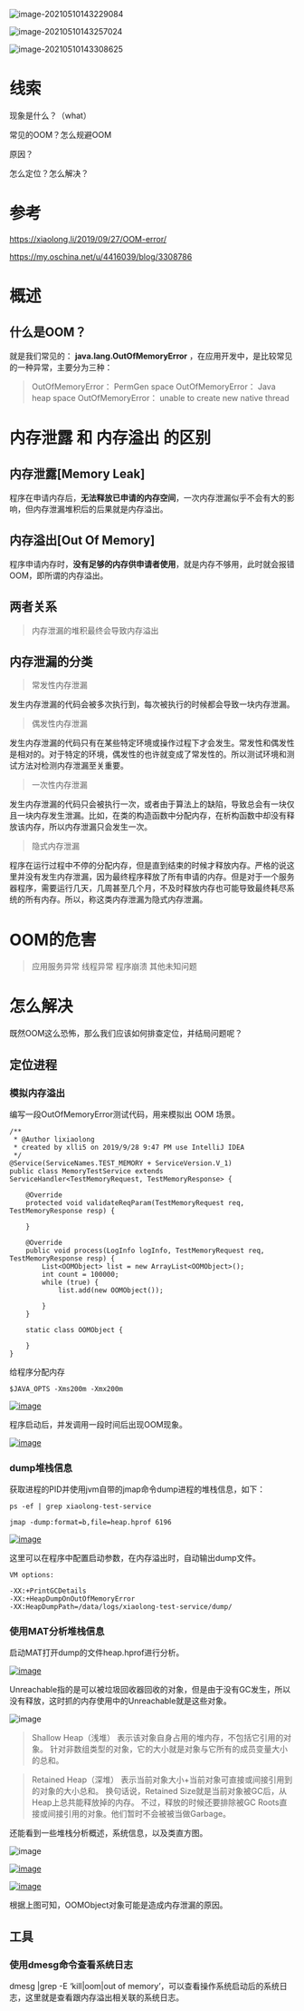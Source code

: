 ![image-20210510143229084](http://wupan.dns.army:5000/wupan/Typora-Picgo-Gitee/raw/branch/master/img/20210510143516.png)





![image-20210510143257024](http://wupan.dns.army:5000/wupan/Typora-Picgo-Gitee/raw/branch/master/img/20210510143257.png)



![image-20210510143308625](http://wupan.dns.army:5000/wupan/Typora-Picgo-Gitee/raw/branch/master/img/20210510143308.png)







# 线索



现象是什么？（what）

常见的OOM？怎么规避OOM

原因？





怎么定位？怎么解决？



# 参考

https://xiaolong.li/2019/09/27/OOM-error/



https://my.oschina.net/u/4416039/blog/3308786



# 概述

## 什么是OOM？

就是我们常见的： **java.lang.OutOfMemoryError** ，在应用开发中，是比较常见的一种异常，主要分为三种：

> OutOfMemoryError： PermGen space
> OutOfMemoryError： Java heap space
> OutOfMemoryError： unable to create new native thread



# 内存泄露 和 内存溢出 的区别

## 内存泄露[Memory Leak]

程序在申请内存后，**无法释放已申请的内存空间**，一次内存泄漏似乎不会有大的影响，但内存泄漏堆积后的后果就是内存溢出。

## 内存溢出[Out Of Memory]

程序申请内存时，**没有足够的内存供申请者使用**，就是内存不够用，此时就会报错OOM，即所谓的内存溢出。

## 两者关系

> 内存泄漏的堆积最终会导致内存溢出

## 内存泄漏的分类

> 常发性内存泄漏

发生内存泄漏的代码会被多次执行到，每次被执行的时候都会导致一块内存泄漏。

> 偶发性内存泄漏

发生内存泄漏的代码只有在某些特定环境或操作过程下才会发生。常发性和偶发性是相对的。对于特定的环境，偶发性的也许就变成了常发性的。所以测试环境和测试方法对检测内存泄漏至关重要。

> 一次性内存泄漏

发生内存泄漏的代码只会被执行一次，或者由于算法上的缺陷，导致总会有一块仅且一块内存发生泄漏。比如，在类的构造函数中分配内存，在析构函数中却没有释放该内存，所以内存泄漏只会发生一次。

> 隐式内存泄漏

程序在运行过程中不停的分配内存，但是直到结束的时候才释放内存。严格的说这里并没有发生内存泄漏，因为最终程序释放了所有申请的内存。但是对于一个服务器程序，需要运行几天，几周甚至几个月，不及时释放内存也可能导致最终耗尽系统的所有内存。所以，称这类内存泄漏为隐式内存泄漏。



# OOM的危害

> 应用服务异常
> 线程异常
> 程序崩溃
> 其他未知问题



# 怎么解决

既然OOM这么恐怖，那么我们应该如何排查定位，并结局问题呢？

## 定位进程

### 模拟内存溢出

编写一段OutOfMemoryError测试代码，用来模拟出 OOM 场景。

```
/**
 * @Author lixiaolong
 * created by xlli5 on 2019/9/28 9:47 PM use IntelliJ IDEA
 */
@Service(ServiceNames.TEST_MEMORY + ServiceVersion.V_1)
public class MemoryTestService extends ServiceHandler<TestMemoryRequest, TestMemoryResponse> {

    @Override
    protected void validateReqParam(TestMemoryRequest req, TestMemoryResponse resp) {

    }

    @Override
    public void process(LogInfo logInfo, TestMemoryRequest req, TestMemoryResponse resp) {
        List<OOMObject> list = new ArrayList<OOMObject>();
        int count = 100000;
        while (true) {
            list.add(new OOMObject());

        }
    }

    static class OOMObject {

    }
}
```

给程序分配内存

```
$JAVA_OPTS -Xms200m -Xmx200m
```

[![image](http://wupan.dns.army:5000/wupan/Typora-Picgo-Gitee/raw/branch/master/img/20210525103722.png)](https://xiaolong.li/images/exception/2019-09-28-oom-startup.png)

程序启动后，并发调用一段时间后出现OOM现象。

[![image](http://wupan.dns.army:5000/wupan/Typora-Picgo-Gitee/raw/branch/master/img/20210525103728.png)](https://xiaolong.li/images/exception/2019-09-28-oom-error.png)

### dump堆栈信息

获取进程的PID并使用jvm自带的jmap命令dump进程的堆栈信息，如下：

```
ps -ef | grep xiaolong-test-service

jmap -dump:format=b,file=heap.hprof 6196
```

[![image](http://wupan.dns.army:5000/wupan/Typora-Picgo-Gitee/raw/branch/master/img/20210525103732.png)](https://xiaolong.li/images/exception/2019-09-28-oom-jmap-dump.png)

这里可以在程序中配置启动参数，在内存溢出时，自动输出dump文件。

```
VM options:

-XX:+PrintGCDetails
-XX:+HeapDumpOnOutOfMemoryError
-XX:HeapDumpPath=/data/logs/xiaolong-test-service/dump/
```

### 使用MAT分析堆栈信息

启动MAT打开dump的文件heap.hprof进行分析。

[![image](http://wupan.dns.army:5000/wupan/Typora-Picgo-Gitee/raw/branch/master/img/20210525103736.png)](https://xiaolong.li/images/exception/2019-09-28-oom-mat-index.png)

Unreachable指的是可以被垃圾回收器回收的对象，但是由于没有GC发生，所以没有释放，这时抓的内存使用中的Unreachable就是这些对象。

![image](http://wupan.dns.army:5000/wupan/Typora-Picgo-Gitee/raw/branch/master/img/20210525104000.png)

> Shallow Heap（浅堆） 表示该对象自身占用的堆内存，不包括它引用的对象。
> 针对非数组类型的对象，它的大小就是对象与它所有的成员变量大小的总和。

> Retained Heap（深堆） 表示当前对象大小+当前对象可直接或间接引用到的对象的大小总和。
> 换句话说，Retained Size就是当前对象被GC后，从Heap上总共能释放掉的内存。
> 不过，释放的时候还要排除被GC Roots直接或间接引用的对象。他们暂时不会被被当做Garbage。

还能看到一些堆栈分析概述，系统信息，以及类直方图。

![image](http://wupan.dns.army:5000/wupan/Typora-Picgo-Gitee/raw/branch/master/img/20210525104114.png)

[![image](http://wupan.dns.army:5000/wupan/Typora-Picgo-Gitee/raw/branch/master/img/20210525103750.png)](https://xiaolong.li/images/exception/2019-09-28-oom-mat-system-properties.png)

[![image](http://wupan.dns.army:5000/wupan/Typora-Picgo-Gitee/raw/branch/master/img/20210525103755.png)](https://xiaolong.li/images/exception/2019-09-28-oom-mat-class-histogram.png)

根据上图可知，OOMObject对象可能是造成内存泄漏的原因。



## 工具

### 使用dmesg命令查看系统日志

dmesg |grep -E ‘kill|oom|out of memory’，可以查看操作系统启动后的系统日志，这里就是查看跟内存溢出相关联的系统日志。

